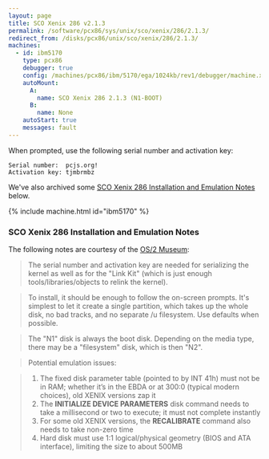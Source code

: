 ```yaml
---
layout: page
title: SCO Xenix 286 v2.1.3
permalink: /software/pcx86/sys/unix/sco/xenix/286/2.1.3/
redirect_from: /disks/pcx86/unix/sco/xenix/286/2.1.3/
machines:
  - id: ibm5170
    type: pcx86
    debugger: true
    config: /machines/pcx86/ibm/5170/ega/1024kb/rev1/debugger/machine.xml
    autoMount:
      A:
        name: SCO Xenix 286 2.1.3 (N1-BOOT)
      B:
        name: None
    autoStart: true
    messages: fault
---
```


When prompted, use the following serial number and activation key:  

	Serial number:  pcjs.org!
	Activation key: tjmbrmbz

We've also archived some [SCO Xenix 286 Installation and Emulation Notes](#sco-xenix-286-installation-and-emulation-notes) below.

{% include machine.html id="ibm5170" %}

### SCO Xenix 286 Installation and Emulation Notes

The following notes are courtesy of the [OS/2 Museum](http://www.os2museum.com/):

> The serial number and activation key are needed for serializing the kernel as well as for the "Link Kit" (which is just
enough tools/libraries/objects to relink the kernel).

> To install, it should be enough to follow the on-screen prompts.  It's simplest to let it create a single partition, which
takes up the whole disk, no bad tracks, and no separate /u filesystem.  Use defaults when possible.
  
> The "N1" disk is always the boot disk.  Depending on the media type, there may be a "filesystem" disk, which is then "N2".

> Potential emulation issues:

> 1. The fixed disk parameter table (pointed to by INT 41h) must not be in RAM; whether it’s in the EBDA or at 300:0
(typical modern choices), old XENIX versions zap it
> 2. The **INITIALIZE DEVICE PARAMETERS** disk command needs to take a millisecond or two to execute; it must not complete instantly
> 3. For some old XENIX versions, the **RECALIBRATE** command also needs to take non-zero time
> 4. Hard disk must use 1:1 logical/physical geometry (BIOS and ATA interface), limiting the size to about 500MB
